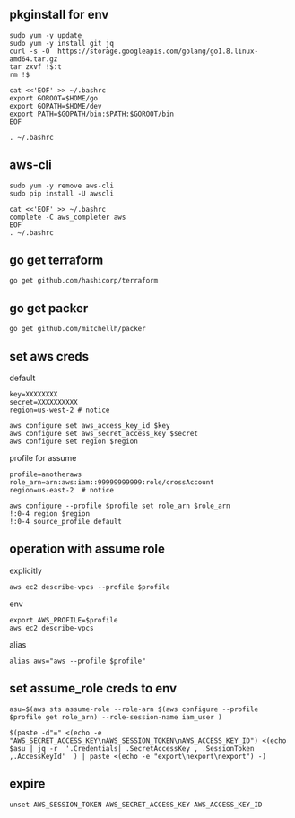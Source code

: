 pkginstall for env
----------

```
sudo yum -y update 
sudo yum -y install git jq
curl -s -O  https://storage.googleapis.com/golang/go1.8.linux-amd64.tar.gz
tar zxvf !$:t
rm !$
```
```
cat <<'EOF' >> ~/.bashrc
export GOROOT=$HOME/go
export GOPATH=$HOME/dev
export PATH=$GOPATH/bin:$PATH:$GOROOT/bin
EOF

. ~/.bashrc
```


aws-cli
----------
```
sudo yum -y remove aws-cli
sudo pip install -U awscli
```

```
cat <<'EOF' >> ~/.bashrc
complete -C aws_completer aws
EOF
. ~/.bashrc
```

go get terraform
------------
```
go get github.com/hashicorp/terraform
```

go get packer
------------
```
go get github.com/mitchellh/packer
```


set aws creds
------------

default 
```
key=XXXXXXXX
secret=XXXXXXXXXX
region=us-west-2 # notice

aws configure set aws_access_key_id $key
aws configure set aws_secret_access_key $secret
aws configure set region $region
```

profile for assume
```
profile=anotheraws
role_arn=arn:aws:iam::99999999999:role/crossAccount
region=us-east-2  # notice

aws configure --profile $profile set role_arn $role_arn
!:0-4 region $region
!:0-4 source_profile default
```


operation with assume role
---------

explicitly
```
aws ec2 describe-vpcs --profile $profile
```

env 
```
export AWS_PROFILE=$profile
aws ec2 describe-vpcs
```

alias
```
alias aws="aws --profile $profile"
```

set assume_role creds to env
-------

```
asu=$(aws sts assume-role --role-arn $(aws configure --profile $profile get role_arn) --role-session-name iam_user )

$(paste -d"=" <(echo -e "AWS_SECRET_ACCESS_KEY\nAWS_SESSION_TOKEN\nAWS_ACCESS_KEY_ID") <(echo $asu | jq -r  '.Credentials| .SecretAccessKey , .SessionToken ,.AccessKeyId'  ) | paste <(echo -e "export\nexport\nexport") -)
```

expire
-----
```
unset AWS_SESSION_TOKEN AWS_SECRET_ACCESS_KEY AWS_ACCESS_KEY_ID
```
